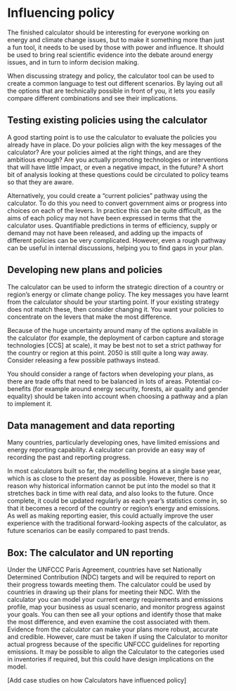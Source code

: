 # Influencing policy

The finished calculator should be interesting for everyone working on energy and climate change issues, but to make it something more than just a fun tool, it needs to be used by those with power and influence. It should be used to bring real scientific evidence into the debate around energy issues, and in turn to inform decision making.    

When discussing strategy and policy, the calculator tool can be used to create a common language to test out different scenarios. By laying out all the options that are technically possible in front of you, it lets you easily compare different combinations and see their implications.

## Testing existing policies using the calculator

A good starting point is to use the calculator to evaluate the policies you already have in place. Do your policies align with the key messages of the calculator? Are your policies aimed at the right things, and are they ambitious enough? Are you actually promoting technologies or interventions that will have little impact, or even a negative impact, in the future? A short bit of analysis looking at these questions could be circulated to policy teams so that they are aware. 

Alternatively, you could create a “current policies” pathway using the calculator. To do this you need to convert government aims or progress into choices on each of the levers. In practice this can be quite difficult, as the aims of each policy may not have been expressed in terms that the calculator uses. Quantifiable predictions in terms of efficiency, supply or demand may not have been released, and adding up the impacts of different policies can be very complicated. However, even a rough pathway can be useful in internal discussions, helping you to find gaps in your plan. 

## Developing new plans and policies

The calculator can be used to inform the strategic direction of a country or region’s energy or climate change policy. The key messages you have learnt from the calculator should be your starting point. If your existing strategy does not match these, then consider changing it. You want your policies to concentrate on the levers that make the most difference.  

Because of the huge uncertainty around many of the options available in the calculator (for example, the deployment of carbon capture and storage technologies [CCS] at scale), it may be best not to set a strict pathway for the country or region at this point. 2050 is still quite a long way away. Consider releasing a few possible pathways instead.

You should consider a range of factors when developing your plans, as there are trade offs that need to be balanced in lots of areas. Potential co-benefits (for example around energy security, forests, air quality and gender equality) should be taken into account when choosing a pathway and a plan to implement it. 

## Data management and data reporting

Many countries, particularly developing ones, have limited emissions and energy reporting capability. A calculator can provide an easy way of recording the past and reporting progress.

In most calculators built so far, the modelling begins at a single base year, which is as close to the present day as possible. However, there is no reason why historical information cannot be put into the model so that it stretches back in time with real data, and also looks to the future. Once complete, it could be updated regularly as each year’s statistics come in, so that it becomes a record of the country or region’s energy and emissions. As well as making reporting easier, this could actually improve the user experience with the traditional forward-looking aspects of the calculator, as future scenarios can be easily compared to past trends. 

## Box: The calculator and UN reporting	

Under the UNFCCC Paris Agreement, countries have set Nationally Determined Contribution (NDC) targets and will be required to report on their progress towards meeting them. The calculator could be used by countries in drawing up their plans for meeting their NDC. With the calculator you can model your current energy requirements and emissions profile, map your business as usual scenario, and monitor progress against your goals. You can then see all your options and identify those that make the most difference, and even examine the cost associated with them. Evidence from the calculator can make your plans more robust, accurate and credible. However, care must be taken if using the Calculator to monitor actual progress because of the specific UNFCCC guidelines for reporting emissions. It may be possible to align the Calculator to the categories used in inventories if required, but this could have design implications on the model.  

[Add case studies on how Calculators have influenced policy] 
